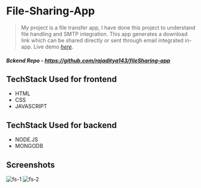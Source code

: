# File-Sharing-App
> My project is a file transfer app, I have done this project to understand
file handling and SMTP integration.
> This app generates a download link which can be shared directly or sent
through email integrated in-app.
> Live demo [_here_](https://trusting-haibt-6edb30.netlify.app/). <!-- If you have the project hosted somewhere, include the link here. -->

##### Bckend Repo - https://github.com/rajaditya143/fileSharing-app


## TechStack Used for frontend
- HTML
- CSS
- JAVASCRIPT

## TechStack Used for backend
- NODE.JS
- MONGODB




## Screenshots
![fs-1](https://user-images.githubusercontent.com/63578169/171340964-b0fef806-89c7-4f7e-8780-5d784824d10f.png)
![fs-2](https://user-images.githubusercontent.com/63578169/171341032-3a4c6291-1ec1-4e7d-9fbb-d626dc4bcba2.png)

<!-- If you have screenshots you'd like to share, include them here. -->


